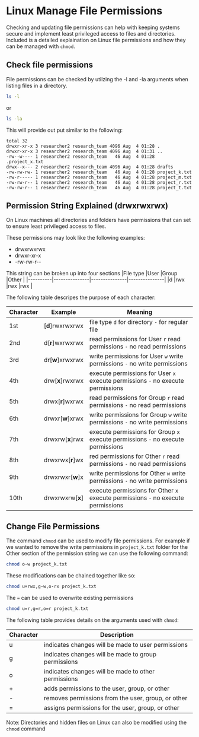 # Linux Manage File Permissions

Checking and updating file permissions can help with keeping systems secure and implement least privileged access to files and directories. Included is a detailed explaination on Linux file permissions and how they can be managed with `chmod`.

## Check file permissions
File permissions can be checked by utilzing the -l and -la arguments when listing files in a directory.

```bash
ls -l
```
or
```bash
ls -la
```

This will provide out put similar to the following:

```console
total 32
drwxr-xr-x 3 researcher2 research_team 4096 Aug  4 01:28 .
drwxr-xr-x 3 researcher2 research_team 4096 Aug  4 01:31 ..
-rw--w---- 1 researcher2 research_team   46 Aug  4 01:28 .project_x.txt
drwx--x--- 2 researcher2 research_team 4096 Aug  4 01:28 drafts
-rw-rw-rw- 1 researcher2 research_team   46 Aug  4 01:28 project_k.txt
-rw-r----- 1 researcher2 research_team   46 Aug  4 01:28 project_m.txt
-rw-rw-r-- 1 researcher2 research_team   46 Aug  4 01:28 project_r.txt
-rw-rw-r-- 1 researcher2 research_team   46 Aug  4 01:28 project_t.txt
```

## Permission String Explained (drwxrwxrwx)
On Linux machines all directories and folders have permissions that can set to ensure least privileged access to files. 

These permissions may look like the following examples:
- drwxrwxrwx
- drwxr-xr-x
- -rw-rw-r--

This string can be broken up into four sections 
|File type |User           |Group          |Other          |
|----------|---------------|---------------|---------------|
|d         |rwx            |rwx            |rwx            |


The following table descripes the purpose of each character:

| **Character** | **Example**       | **Meaning**                                                                      |
|---------------|-------------------|----------------------------------------------------------------------------------|
| 1st           | [**d**]rwxrwxrwx  | file type  `d` for directory `-` for regular file                                |
| 2nd           | d[**r**]wxrwxrwx  | read permissions for User `r` read permissions `-` no read permissions           |
| 3rd           | dr[**w**]xrwxrwx  | write permissions for User `w` write permissions `-` no write permissions        |
| 4th           | drw[**x**]rwxrwx  | execute permissions for User `x` execute permissions `-` no execute permissions  |
| 5th           | drwx[**r**]wxrwx  | read permissions for Group `r` read permissions `-` no read permissions          |
| 6th           | drwxr[**w**]xrwx  | write permissions for Group `w` write permissions `-` no write permissions       |
| 7th           | drwxrw[**x**]rwx  | execute permissions for Group `x` execute permissions `-` no execute permissions |
| 8th           | drwxrwx[**r**]wx  | red permissions for Other `r` read permissions `-` no read permissions           |
| 9th           | drwxrwxr[**w**]x  | write permissions for Other `w` write permissions `-` no write permissions       |
| 10th          | drwxrwxrw[**x**]  | execute permissions for Other `x` execute permissions `-` no execute permissions |

## Change File Permissions
The command `chmod` can be used to modify file permissions. For example if we wanted to remove the write permissions in `project_k.txt` folder for the Other section of the permission string we can use the following command:

```bash
chmod o-w project_k.txt
```

These modifications can be chained together like so:

```bash
chmod u+rwx,g-w,o-rx project_k.txt
```

The `=` can be used to overwrite existing permissions

```bash
chmod u=r,g=r,o=r project_k.txt
```

The following table provides details on the arguments used with `chmod`:

| **Character** | **Description**                                     |
|---------------|-----------------------------------------------------|
| u             | indicates changes will be made to user permissions  |
| g             | indicates changes will be made to group permissions |
| o             | indicates changes will be made to other permissions |
| +             | adds permissions to the user, group, or other       |
| -             | removes permissions from the user, group, or other  |
| =             | assigns permissions for the user, group, or other   |

Note: Directories and hidden files on Linux can also be modified using the `chmod` command
